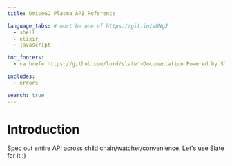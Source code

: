 ```yaml
---
title: OmiseGO Plasma API Reference

language_tabs: # must be one of https://git.io/vQNgJ
  - shell
  - elixir
  - javascript

toc_footers:
  - <a href='https://github.com/lord/slate'>Documentation Powered by Slate</a>

includes:
  - errors

search: true
---
```


# Introduction

Spec out entire API across child chain/watcher/convenience. Let's use Slate for it :)


